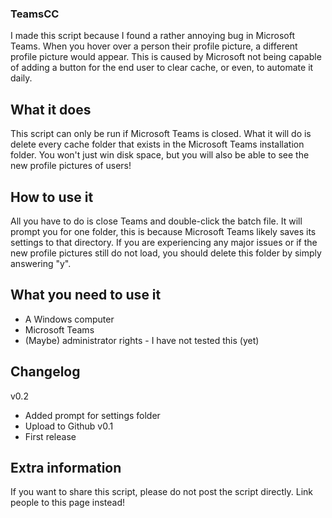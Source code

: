 ### TeamsCC
I made this script because I found a rather annoying bug in Microsoft Teams. When you hover over a person their profile picture, a different profile picture would appear.
This is caused by Microsoft not being capable of adding a button for the end user to clear cache, or even, to automate it daily.

## What it does
This script can only be run if Microsoft Teams is closed. What it will do is delete every cache folder that exists in the Microsoft Teams installation folder.
You won't just win disk space, but you will also be able to see the new profile pictures of users!

## How to use it
All you have to do is close Teams and double-click the batch file.
It will prompt you for one folder, this is because Microsoft Teams likely saves its settings to that directory.
If you are experiencing any major issues or if the new profile pictures still do not load, you should delete this folder by simply answering "y".

## What you need to use it
- A Windows computer
- Microsoft Teams
- (Maybe) administrator rights - I have not tested this (yet)

## Changelog
v0.2
- Added prompt for settings folder
- Upload to Github
v0.1
- First release

## Extra information
If you want to share this script, please do not post the script directly. Link people to this page instead!
